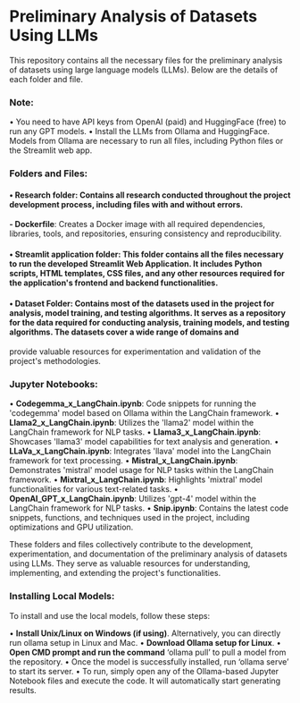 # Preliminary Analysis of Datasets Using LLMs
This repository contains all the necessary files for the preliminary analysis of datasets using large language models (LLMs). 
Below are the details of each folder and file.

### Note:
• You need to have API keys from OpenAI (paid) and HuggingFace (free) to run any GPT models.
• Install the LLMs from Ollama and HuggingFace. Models from Ollama are necessary to run all files, including Python files or the Streamlit web app.

### Folders and Files:
#### • Research folder: Contains all research conducted throughout the project development process, including files with and without errors.
**- Dockerfile**: Creates a Docker image with all required dependencies, libraries, tools, and repositories, ensuring consistency and reproducibility.
#### • Streamlit application folder: This folder contains all the files necessary to run the developed Streamlit Web Application. It includes Python scripts, HTML templates, CSS files, and any other resources required for the application's frontend and backend functionalities.
#### • Dataset Folder: Contains most of the datasets used in the project for analysis, model training, and testing algorithms. It serves as a repository for the data required for conducting analysis, training models, and testing algorithms. The datasets cover a wide range of domains and
provide valuable resources for experimentation and validation of the project's methodologies.

### Jupyter Notebooks:
• **Codegemma_x_LangChain.ipynb**: Code snippets for running the 'codegemma' model based on Ollama within the LangChain framework.
• **Llama2_x_LangChain.ipynb**: Utilizes the 'llama2' model within the LangChain framework for NLP tasks.
• **Llama3_x_LangChain.ipynb**: Showcases 'llama3' model capabilities for text analysis and generation.
• **LLaVa_x_LangChain.ipynb**: Integrates 'llava' model into the LangChain framework for text processing.
• **Mistral_x_LangChain.ipynb**: Demonstrates 'mistral' model usage for NLP tasks within the LangChain framework.
• **Mixtral_x_LangChain.ipynb**: Highlights 'mixtral' model functionalities for various text-related tasks.
• **OpenAI_GPT_x_LangChain.ipynb**: Utilizes 'gpt-4' model within the LangChain framework for NLP tasks.
• **Snip.ipynb**: Contains the latest code snippets, functions, and techniques used in the project, including optimizations and GPU utilization.

These folders and files collectively contribute to the development, experimentation, and documentation of the preliminary analysis of datasets using LLMs. 
They serve as valuable resources for understanding, implementing, and extending the project's functionalities.

### Installing Local Models:
To install and use the local models, follow these steps:

• **Install Unix/Linux on Windows (if using)**. Alternatively, you can directly run ollama setup in Linux and Mac.
• **Download Ollama setup for Linux**.
• **Open CMD prompt and run the command** ‘ollama pull’ to pull a model from the repository.
• Once the model is successfully installed, run ‘ollama serve’ to start its server.
• To run, simply open any of the Ollama-based Jupyter Notebook files and execute the code. It will automatically start generating results.
